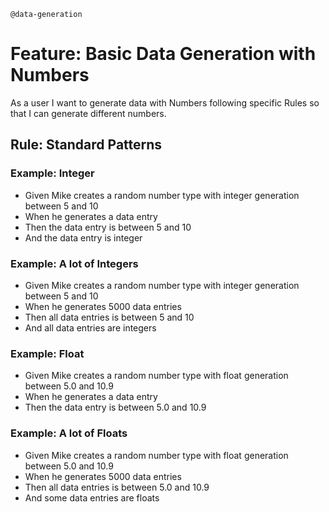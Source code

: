 `@data-generation`
# Feature: Basic Data Generation with Numbers

As a user I want to generate data with Numbers following specific Rules
so that I can generate different numbers.

## Rule: Standard Patterns

### Example: Integer

* Given Mike creates a random number type with integer generation between 5 and 10
* When he generates a data entry
* Then the data entry is between 5 and 10
* And the data entry is integer

### Example: A lot of Integers

* Given Mike creates a random number type with integer generation between 5 and 10
* When he generates 5000 data entries
* Then all data entries is between 5 and 10
* And all data entries are integers

### Example: Float

* Given Mike creates a random number type with float generation between 5.0 and 10.9
* When he generates a data entry
* Then the data entry is between 5.0 and 10.9

### Example: A lot of Floats

* Given Mike creates a random number type with float generation between 5.0 and 10.9
* When he generates 5000 data entries
* Then all data entries is between 5.0 and 10.9
* And some data entries are floats
